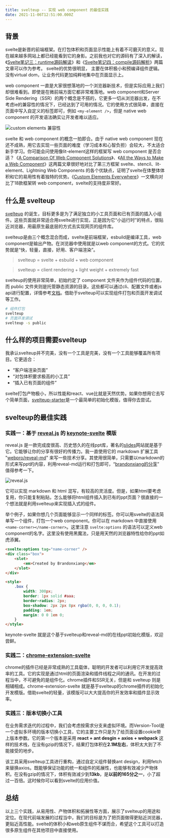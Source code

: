 ```yaml
---
title: svelteup -- 实现 web component 的最佳实践
date: 2021-11-06T12:51:00.000Z
---
```


## 背景

svelte是新晋的前端框架。在打包体积和页面显示性能上有着不可磨灭的意义。现在越来越多网站上都已经能看到它的身影。之前我也对它的源码有了深入的解读，《[Svelte笔记三：runtime源码解读](https://brandonxiang.top/blog/svelte3)》和《[Svelte笔记四：compile源码解析](https://brandonxiang.top/blog/svelte4)》两篇文章可以作为参考。 svelte的优势很明显， 主要在体积极小和预编译组件逻辑。没有virtual dom，让业务代码更加纯粹地集中在页面显示上。

web component 一直是大家很想落地的一个浏览器新技术，但是实际应用上我们却很难看到。即使是在微前端方面它都非常难落地。web component和Server Side Rendering（SSR）的两个概念是不搭的，它更多一切从浏览器出发，在不考虑ie的兼容性的情况下，已经达到了可用的情况。它的使用方式很简单，直接在页面中写入自定义的标签即可，例如 `<my-element />`，但是 native web component 的开发语法确实让开发者难以适应。

![custom elements 兼容性](https://brandonxiang.top/img/custom-elements.png)

svelte 和 web component 的概念一拍即合。由于 native web component 现在还不成熟，用它去实现一些页面的难度（学习成本和心智负担）会较大，不太适合新手学习。你可能会问使用像lit-element这样的框架写 web component 是否合适？《[A Comparison Of Web Component Solutions](https://hackernoon.com/a-comparison-of-web-component-solutions-xu163u3o)》、《[All the Ways to Make a Web Component](https://webcomponents.dev/blog/all-the-ways-to-make-a-web-component-april2020/)》这两篇文章很好地对比了第三方框架 svelte、stencil、lit-element、Lightning Web Components 的各个优缺点，证明了svelte在体整体体积和它的易用性有着独特的优势。《[Custom Elements Everywhere](https://custom-elements-everywhere.com/)》一文横向对比了18款框架转 web component，svelte的支持度非常好。

## 什么是 svelteup

[svelteup](https://github.com/brandonxiang/svelteup) 的诞生，目标更多是为了满足独立的小工具页面和已有页面的插入小组件。这些页面就非常适合用svelte进行实现，正是因为它“小运行时”的特点，很贴近浏览器，用最原生最底层的方式去实现网页的组件库。

svelteup是由三个概念混合而成，svelte是前端框架，esbuild是编译工具，web component是输出产物。在浏览器中使用就是以web component的方式。它的优势就是“快，轻量，直接，好用、客户端渲染”。

> svelteup = svelte + esbuild + web component

> svelteup = client rendering + light weight + extremely fast

svelteup的使用非常简单，初始约定了 component 文件夹作为组件代码的位置，而 public 文件夹则是托管静态资源的目录。这些都可以通过cli、配置文件或者js api进行配置，详情参考[文档](https://github.com/brandonxiang/svelteup)。借助于svelteup可以实现组件打包和页面开发调试等工作。

```bash
# 组件打包
svelteup
# 页面开发调试
svelteup -s public
```

## 什么样的项目需要svelteup

我承认svelteup并不完美，没有一个工具是完美，没有一个工具能够覆盖所有项目。它更适合：

- “客户端渲染页面”
- “对包体积要求极高的小工具”
- “插入已有页面的组件”

svelte打包产物极小，所以性能和react、vue比就是天然优势。如果你想用它去写个简单页面，[svelteup-starter](https://github.com/brandonxiang/svelteup-starter)是一个最简单的初始化模版，值得你去尝试。

## svelteup的最佳实践

### 实践一：基于 [reveal.js](https://github.com/hakimel/reveal.js) 的 [keynote-svelte](https://github.com/WhatisHappyPlanet/keynote-svelte) 模版

reveal.js 是一款完成度很高、历史悠久的在线ppt库，著名的[slides](https://slides.com/)网站就是基于它。它能够让你的分享有很好的传播力。我一直使用它的 markdown 扩展工具 "[webpro/reveal-md](https://github.com/webpro/reveal-md)" 来写一些技术分享。其使用很简单，只需要以markdown的形式来写ppt的内容，利用reveal-md运行和打包即可，“[brandonxiang的分享](https://github.com/brandonxiang/keynote)” 值得参考一下。

![reveal.js](https://brandonxiang.top/img/revealjs.png)

它可以实现 markdown 和 html 混写，有较高的灵活度。但是，如果html要考虑复用，你只能复制粘贴，怎么能够将html组件插入到已有的ppt页面？很直接的一个想法就是利用svelteup来实现插入式的组件。

举个例子，如果你想几个页面能够显示一个同样的标签。你可以用svelte的语法简单写一个组件，打包一个web component。你可以在 markdown 中直接使用`<name-corner></name-corner>`。这里注意 `svelte:options` 的语法可以定义web component的名字。这里没有使用黑魔法，只是用天然的浏览器特性给你的ppt如虎添翼。

```html
<svelte:options tag="name-corner" />
<div class="box">
	<slot>
		<em>Created by Brandonxiang</em>
	</slot>
</div>

<style>
	.box {
		width: 300px;
		border: 1px solid #aaa;
		border-radius: 2px;
		box-shadow: 2px 2px 8px rgba(0, 0, 0, 0.1);
		padding: 1em;
		margin: 0 0 1em 0;
	}
</style>
```

keynote-svelte 就是这个基于svelteup和reveal-md的在线ppt初始化模版，欢迎尝鲜。

### 实践二：[chrome-extension-svelte](https://github.com/brandonxiang/chrome-extension-svelte)

chrome的插件已经是非常成熟的工具载体，聪明的开发者可以利用它开发提高效率的工具。它的实现是通过html的页面渲染和插件线程之间的通讯。在开发的过程当中，不可避免的是组件化。chrome插件和SSR无关，但是和 svelteup 则是相辅相成。chrome-extension-svelte 就是基于svelteup的chrome插件的初始化开发模版。借助svelte的轻量，该模版可以大大提高你的开发效率和插件显示效率。

### 实践三：版本切换小工具

在业务需求迭代的过程中，我们会考虑按需求分支来虚拟环境。而Version-Tool是一个虚拟多环境的版本切换小工具，它的主要工作只是为了给页面设置cookie带上版本参数。它的第一个版本是采用 **react + ant desgin + axios + webpack** 这样的技术栈，在没有gzip的情况下，结果打包体积在**2.1M左右**，体积太大到了不能接受的地步。

该工具采用svelteup工具进行重构，通过自定义组件替换ant design，利用fetch来替换axios。既能够保证功能的统一和组件的拓展性，也能够有效减少产物体积。在没有gzip的情况下，体积有效减少到**13kb**，是**以前的165分之一**，小了超过一百倍。这时候你可以看到svelte的应用价值。

## 总结

以上三个实践，从易用性、产物体积和拓展性等方面，展示了svelteup的用途和定位。在现代前端发展的过程当中，我们的目标是为了把页面做得更贴近浏览器，更贴近高性能。svelte的体积小和web原生组件不谋而合，希望这个工具可以打造很多原生组件在其他项目中直接使用。
